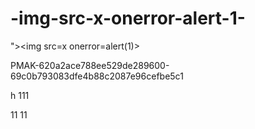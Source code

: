 # -img-src-x-onerror-alert-1-
">&lt;img src=x onerror=alert(1)>


PMAK-620a2ace788ee529de289600-69c0b793083dfe4b88c2087e96cefbe5c1

h
111

11
11
